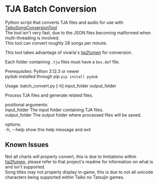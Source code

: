 # TJA Batch Conversion

Python script that converts TJA files and audio for use with [TaikoSongConversionTool](https://github.com/cainan-c/TaikoPythonTools/tree/main/TaikoSongConversionTool)  
The tool isn't very fast, due to the JSON files becoming malformed when multi-threading is involved.  
This tool can convert roughly 28 songs per minute.  

This tool takes advantage of vivaria's [tja2fumen](https://github.com/vivaria/tja2fumen) for conversion.  

Each folder containing `.tja` files must have a `box.def` file.

Prerequisites:
Python 3.12.3 or newer  
pydub installed through pip `pip install pydub`  

Usage: batch_convert.py [-h] input_folder output_folder  

Process TJA files and generate related files.  

positional arguments:  
  input_folder   The input folder containing TJA files.  
  output_folder  The output folder where processed files will be saved.  

options:  
  -h, --help     show this help message and exit  

## Known Issues
Not all charts will properly convert, this is due to limitations within [tja2fumen](https://github.com/vivaria/tja2fumen), please refer to that project's readme for information on what is and isn't supported.  
Song titles may not properly display in-game, this is due to not all unicode characters being supported within Taiko no Tatsujin games.  

